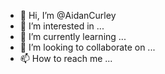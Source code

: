- 👋 Hi, I’m @AidanCurley
- 👀 I’m interested in ...
- 🌱 I’m currently learning ...
- 💞️ I’m looking to collaborate on ...
- 📫 How to reach me ...

<!---
AidanCurley/AidanCurley is a ✨ special ✨ repository because its `README.md` (this file) appears on your GitHub profile.
You can click the Preview link to take a look at your changes.
--->

